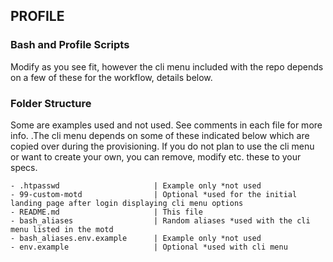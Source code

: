 ## PROFILE

### Bash and Profile Scripts
Modify as you see fit, however the cli menu included with the repo depends on a few of these for the workflow, details below.

### Folder Structure
Some are examples used and not used. See comments in each file for more info. .The cli menu depends on some of these indicated below which are copied over during the provisioning. If you do not plan to use the cli menu or want to create your own, you can remove, modify etc. these to your specs.

```
- .htpasswd                     | Example only *not used
- 99-custom-motd                | Optional *used for the initial landing page after login displaying cli menu options
- README.md                     | This file
- bash_aliases                  | Random aliases *used with the cli menu listed in the motd
- bash_aliases.env.example      | Example only *not used
- env.example                   | Optional *used with cli menu
```
